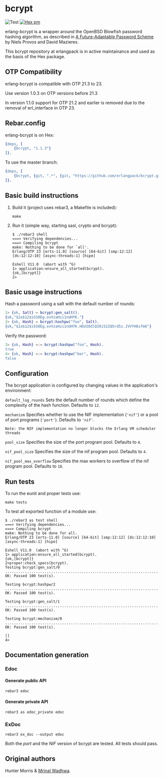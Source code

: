 bcrypt
======

![Test](https://github.com/erlangpack/bcrypt/workflows/Test/badge.svg)
[![Hex pm](http://img.shields.io/hexpm/v/bcrypt.svg?style=flat)](https://hex.pm/packages/bcrypt)

erlang-bcrypt is a wrapper around the OpenBSD Blowfish password hashing
algorithm, as described in 
[A Future-Adaptable Password Scheme](http://www.openbsd.org/papers/bcrypt-paper.ps) 
by Niels Provos and David Mazieres.

This bcrypt repository at erlangpack is in active maintainance and used
as the basis of the Hex package.


OTP Compatibility
-----------------

erlang-bcrypt is compatible with OTP 21.3 to 23.

Use version 1.0.3 on OTP versions before 21.3

In version 1.1.0 support for OTP 21.2 and earlier is removed
due to the removal of erl_interface in OTP 23.


Rebar.config
------------

erlang-bcrypt is on Hex:

  ```erlang
  {deps, [
      {bcrypt, "1.1.3"}
  ]}.
  ```

To use the master branch:

  ```erlang
  {deps, [
      {bcrypt, {git, ".*", {git, "https://github.com/erlangpack/bcrypt.git", {branch, "master"}}}
  ]}.
  ```


Basic build instructions
------------------------

1. Build it (project uses rebar3, a Makefile is included):

    ```shell
    make
    ```

2. Run it (simple way, starting sasl, crypto and bcrypt):

    ```shell
    $ ./rebar3 shell
    ===> Verifying dependencies...
    ===> Compiling bcrypt
    make: Nothing to be done for `all'.
    Erlang/OTP 23 [erts-11.0] [source] [64-bit] [smp:12:12] [ds:12:12:10] [async-threads:1] [hipe]

    Eshell V11.0  (abort with ^G)
    1> application:ensure_all_started(bcrypt).
    {ok,[bcrypt]}
    2>     
    ```

Basic usage instructions
------------------------

Hash a password using a salt with the default number of rounds:

```erlang
1> {ok, Salt} = bcrypt:gen_salt().
{ok,"$2a$12$sSS8Eg.ovVzaHzi1nUHYK."}
2> {ok, Hash} = bcrypt:hashpw("foo", Salt).
{ok,"$2a$12$sSS8Eg.ovVzaHzi1nUHYK.HbUIOdlQI0iS22Q5rd5z.JVVYH6sfm6"}
```

Verify the password:

```erlang
3> {ok, Hash} =:= bcrypt:hashpw("foo", Hash).
true
4> {ok, Hash} =:= bcrypt:hashpw("bar", Hash).
false
```

Configuration
-------------

The bcrypt application is configured by changing values in the
application's environment:

`default_log_rounds`
  Sets the default number of rounds which define the complexity of the
  hash function. Defaults to `12`.

`mechanism`
  Specifies whether to use the NIF implementation (`'nif'`) or a
  pool of port programs (`'port'`). Defaults to `'nif'`.

  `Note: the NIF implementation no longer blocks the Erlang VM scheduler threads`

`pool_size`
  Specifies the size of the port program pool. Defaults to `4`.

`nif_pool_size`
  Specifies the size of the nif program pool. Defaults to `4`.

`nif_pool_max_overflow`
  Specifies the max workers to overflow of the nif program pool. Defaults to `10`.

Run tests
---------

To run the eunit and proper tests use:

```shell
make tests
```

To test all exported function of a module use:

```shell
$ ./rebar3 as test shell
===> Verifying dependencies...
===> Compiling bcrypt
make: Nothing to be done for all.
Erlang/OTP 23 [erts-11.0] [source] [64-bit] [smp:12:12] [ds:12:12:10] [async-threads:1] [hipe]

Eshell V11.0  (abort with ^G)
1> application:ensure_all_started(bcrypt).
{ok,[bcrypt]}
2>proper:check_specs(bcrypt).            
Testing bcrypt:gen_salt/0
....................................................................................................
OK: Passed 100 test(s).
    
Testing bcrypt:hashpw/2
....................................................................................................
OK: Passed 100 test(s).
    
Testing bcrypt:gen_salt/1
....................................................................................................
OK: Passed 100 test(s).
    
Testing bcrypt:mechanism/0
....................................................................................................
OK: Passed 100 test(s).
    
[]
4> 
```

## Documentation generation

### Edoc

#### Generate public API
```
rebar3 edoc
```

#### Generate private API
```
rebar3 as edoc_private edoc
```

### ExDoc

```
rebar3 ex_doc --output edoc
```


Both the _port_ and the _NIF_ version of bcrypt are tested.
All tests should pass.

Original authors
----------------

Hunter Morris & [Mrinal Wadhwa](https://github.com/mrinalwadhwa).
